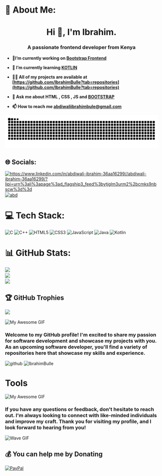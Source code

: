 # 💫 About Me:<br>
<h1 align="center">Hi 👋, I'm Ibrahim.</h1>
<h3 align="center">A passionate frontend developer from Kenya</h3>

- <b> 🔭I’m currently working on [Bootstrap Frontend](https://github.com/IbrahimBulle/bootstrap-web)</b>

- <b> 🌱 I’m currently learning   <a href="#">**KOTLIN**</a></b>

- <b> 👨‍💻 All of my projects are available at [https://github.com/IbrahimBulle?tab=repositories](https://github.com/IbrahimBulle?tab=repositories)</b>

- <b> 💬 Ask me about <a href="#" style="text-decoration:none;">**HTML , CSS , JS</a>  and <a href="#"> BOOTSTRAP**</a></b>

- <b> 📫 How to reach me **abdiwaliibrahimbule@gmail.com**</b>

![Snake animation](https://raw.githubusercontent.com/IbrahimBulle/IbrahimBulle/output/github-contribution-grid-snake-dark.svg)

## 🌐 Socials:
<a href="https://linkedin.com/in/https://www.linkedin.com/in/abdiwali-ibrahim-36aa16299//abdiwali-ibrahim-36aa16299/?lipi=urn%3ali%3apage%3ad_flagship3_feed%3bytjglm3urm2%2bcmks9nbscw%3d%3d" target="blank"><img align="center" src="https://raw.githubusercontent.com/rahuldkjain/github-profile-readme-generator/master/src/images/icons/Social/linked-in-alt.svg" alt="https://www.linkedin.com/in/abdiwali-ibrahim-36aa16299//abdiwali-ibrahim-36aa16299/?lipi=urn%3ali%3apage%3ad_flagship3_feed%3bytjglm3urm2%2bcmks9nbscw%3d%3d" height="30" width="40" /></a>
<a href="https://twitter.com/abd" target="blank"><img align="center" src="https://raw.githubusercontent.com/rahuldkjain/github-profile-readme-generator/master/src/images/icons/Social/twitter.svg" alt="abd" height="30" width="40" /></a>

# 💻 Tech Stack:
![C](https://img.shields.io/badge/c-%2300599C.svg?style=plastic&logo=c&logoColor=white) ![C++](https://img.shields.io/badge/c++-%2300599C.svg?style=plastic&logo=c%2B%2B&logoColor=white) ![HTML5](https://img.shields.io/badge/html5-%23E34F26.svg?style=plastic&logo=html5&logoColor=white) ![CSS3](https://img.shields.io/badge/css3-%231572B6.svg?style=plastic&logo=css3&logoColor=white) ![JavaScript](https://img.shields.io/badge/javascript-%23323330.svg?style=plastic&logo=javascript&logoColor=%23F7DF1E) ![Java](https://img.shields.io/badge/java-%23ED8B00.svg?style=plastic&logo=openjdk&logoColor=white) ![Kotlin](https://img.shields.io/badge/kotlin-%237F52FF.svg?style=plastic&logo=kotlin&logoColor=white)
# 📊 GitHub Stats:
![](https://github-readme-streak-stats.herokuapp.com/?user=IbrahimBulle&theme=dark&hide_border=false)<br/>
![](https://github-readme-stats.vercel.app/api?username=IbrahimBulle&theme=dark&hide_border=false&include_all_commits=false&count_private=false)<br/>
![](https://github-readme-stats.vercel.app/api/top-langs/?username=IbrahimBulle&theme=dark&hide_border=false&include_all_commits=false&count_private=false&layout=compact)

## 🏆 GitHub Trophies
![](https://github-profile-trophy.vercel.app/?username=IbrahimBulle&theme=radical&no-frame=false&no-bg=false&margin-w=4)

<img src="https://user-images.githubusercontent.com/74038190/243078655-47eb2734-addb-46da-b4dd-5e1616cd3853.gif" alt="My Awesome GIF" width="70" height="50">

### Welcome to my GitHub profile! I'm excited to share my passion for software development and showcase my projects with you. As an upcoming software developer, you'll find a variety of repositories here that showcase my skills and experience.<br>

![github](https://img.shields.io/github/followers/IbrahimBulle?style=plastic) <img src="https://komarev.com/ghpvc/?username=IbrahimBulle&label=Profile%20views&color=0e75b6&style=flat" alt="IbrahimBulle" /> 

# Tools
![My Awesome GIF](https://user-images.githubusercontent.com/74038190/240304586-d48893bd-0757-481c-8d7e-ba3e163feae7.png)

### If you have any questions or feedback, don't hesitate to reach out. I'm always looking to connect with like-minded individuals and improve my craft. Thank you for visiting my profile, and I look forward to hearing from you!
</left>

![Wave GIF](https://user-images.githubusercontent.com/74038190/214644145-264f4759-7633-441e-9d67-d8dda9d50d26.gif)

  ## 💰 You can help me by Donating
  [![PayPal](https://img.shields.io/badge/PayPal-00457C?style=for-the-badge&logo=paypal&logoColor=white)](https://paypal.me/abdiwaliibrahimbulle@gmail.com) 

  
<!-- Proudly created with GPRM ( https://gprm.itsvg.in ) -->
